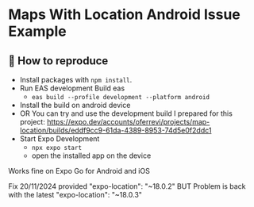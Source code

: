 # Maps With Location Android Issue Example

## 🚀 How to reproduce

- Install packages with `npm install`.
- Run EAS development Build eas
  - `eas build --profile development --platform android`
- Install the build on android device
- OR You can try and use the development build I prepared for this project:
  https://expo.dev/accounts/oferrevi/projects/map-location/builds/eddf9cc9-61da-4389-8953-74d5e0f2ddc1
- Start Expo Development
  - `npx expo start`
  - open the installed app on the device
 
Works fine on Expo Go for Android and iOS

Fix 20/11/2024 provided "expo-location": "~18.0.2"
BUT 
Problem is back with the latest "expo-location": "~18.0.3"

